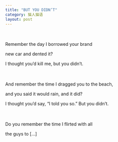 ```yaml
---
title: "BUT YOU DIDN’T"
category: 猫人猫语
layout: post
---
```

　　

Remember the day I borrowed your brand

new car and dented it?

I thought you’d kill me, but you didn’t.

　　

And remember the time I dragged you to the beach,

and you said it would rain, and it did?

I thought you’d say, “I told you so.” But you didn’t.

　　

Do you remember the time I flirted with all

the guys to [...]
